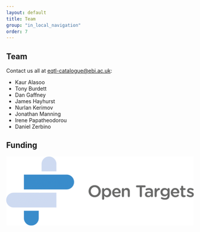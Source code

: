 ```yaml
---
layout: default
title: Team
group: "in_local_navigation"
order: 7
---
```


Team
----

Contact us all at [eqtl-catalogue@ebi.ac.uk](mailto:eqtl-catalogue@ebi.ac.uk):

- Kaur Alasoo
- Tony Burdett
- Dan Gaffney
- James Hayhurst
- Nurlan Kerimov
- Jonathan Manning
- Irene Papatheodorou
- Daniel Zerbino

Funding 
-------

![Open Targets](static/OT_logo.png)
